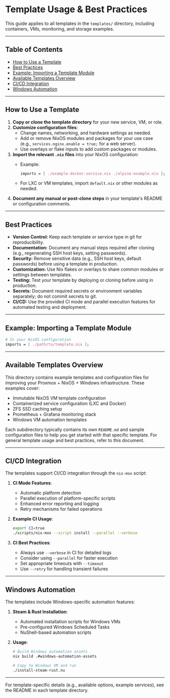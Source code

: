 # Template Usage & Best Practices

This guide applies to all templates in the `templates/` directory, including containers, VMs, monitoring, and storage examples.

---

## Table of Contents

- [How to Use a Template](#how-to-use-a-template)
- [Best Practices](#best-practices)
- [Example: Importing a Template Module](#example-importing-a-template-module)
- [Available Templates Overview](#available-templates-overview)
- [CI/CD Integration](#cicd-integration)
- [Windows Automation](#windows-automation)

---

## How to Use a Template

1. **Copy or clone the template directory** for your new service, VM, or role.
2. **Customize configuration files**:
   - Change names, networking, and hardware settings as needed.
   - Add or remove NixOS modules and packages for your use case (e.g., `services.nginx.enable = true;` for a web server).
   - Use overlays or flake inputs to add custom packages or modules.
3. **Import the relevant `.nix` files** into your NixOS configuration:
   - Example:

     ```nix
     imports = [ ./example-docker-service.nix ./alpine-example.nix ];
     ```

   - For LXC or VM templates, import `default.nix` or other modules as needed.
4. **Document any manual or post-clone steps** in your template's README or configuration comments.

---

## Best Practices

- **Version Control:** Keep each template or service type in git for reproducibility.
- **Documentation:** Document any manual steps required after cloning (e.g., regenerating SSH host keys, setting passwords).
- **Security:** Remove sensitive data (e.g., SSH host keys, default passwords) before using a template in production.
- **Customization:** Use Nix flakes or overlays to share common modules or settings between templates.
- **Testing:** Test your template by deploying or cloning before using in production.
- **Secrets:** Document required secrets or environment variables separately; do not commit secrets to git.
- **CI/CD:** Use the provided CI mode and parallel execution features for automated testing and deployment.

---

## Example: Importing a Template Module

```nix
# In your NixOS configuration
imports = [ ./path/to/template.nix ];
```

---

## Available Templates Overview

This directory contains example templates and configuration files for improving your Proxmox + NixOS + Windows infrastructure. These examples cover:

- Immutable NixOS VM template configuration
- Containerized service configuration (LXC and Docker)
- ZFS SSD caching setup
- Prometheus + Grafana monitoring stack
- Windows VM automation templates

Each subdirectory typically contains its own `README.md` and sample configuration files to help you get started with that specific template. For general template usage and best practices, refer to this document.

---

## CI/CD Integration

The templates support CI/CD integration through the `nix-mox` script:

1. **CI Mode Features**:
   - Automatic platform detection
   - Parallel execution of platform-specific scripts
   - Enhanced error reporting and logging
   - Retry mechanisms for failed operations

2. **Example CI Usage**:

   ```bash
   export CI=true
   ./scripts/nix-mox --script install --parallel --verbose
   ```

3. **CI Best Practices**:
   - Always use `--verbose` in CI for detailed logs
   - Consider using `--parallel` for faster execution
   - Set appropriate timeouts with `--timeout`
   - Use `--retry` for handling transient failures

---

## Windows Automation

The templates include Windows-specific automation features:

1. **Steam & Rust Installation**:
   - Automated installation scripts for Windows VMs
   - Pre-configured Windows Scheduled Tasks
   - NuShell-based automation scripts

2. **Usage**:

   ```bash
   # Build Windows automation assets
   nix build .#windows-automation-assets
   
   # Copy to Windows VM and run
   ./install-steam-rust.nu
   ```

---

For template-specific details (e.g., available options, example services), see the README in each template directory.

